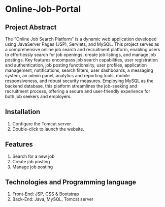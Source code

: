 # Online-Job-Portal 
## Project Abstract
The "Online Job Search Platform" is a dynamic web application developed using JavaServer Pages (JSP), Servlets, and MySQL. This project serves as a comprehensive online job search and recruitment platform, enabling users to effortlessly search for job openings, create job listings, and manage job postings. Key features encompass job search capabilities, user registration and authentication, job posting functionality, user profiles, application management, notifications, search filters, user dashboards, a messaging system, an admin panel, analytics and reporting tools, mobile responsiveness, and robust security measures. Employing MySQL as the backend database, this platform streamlines the job-seeking and recruitment process, offering a secure and user-friendly experience for both job seekers and employers.

## Installation
1. Configure the Tomcat server 
2. Double-click to launch the website.
   
## Features
1. Search for a new job
2. Create job posting
3. Manage job posting
   
## Technologies and Programming language
1. Front-End: JSP, CSS & Bootstrap
2. Back-End: Java, MySQL, Tomcat server
